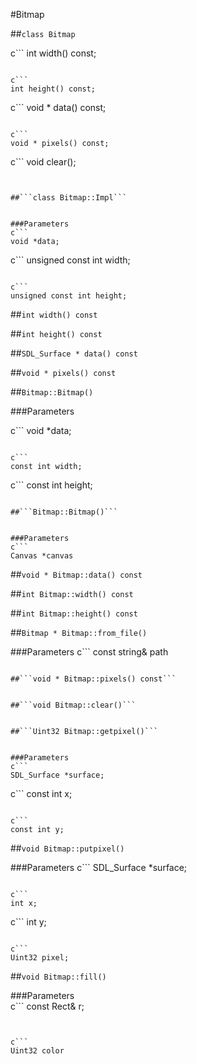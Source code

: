 #Bitmap

##```class Bitmap```


c```
int width() const;
```

c```
int height() const;
```

c```
void * data() const;
```

c```
void * pixels() const;
```

c```
void clear();
```


##```class Bitmap::Impl```


###Parameters
c```
void *data;
```

c```
unsigned const int width;
```
    
c```
unsigned const int height;
```


##```int width() const```



##```int height() const```



##```SDL_Surface * data() const```


##```void * pixels() const```


##```Bitmap::Bitmap()```


###Parameters

c```
void *data;
```

c```
const int width;
```

c```
const int height;
```   

##```Bitmap::Bitmap()```


###Parameters 
c```
Canvas *canvas
```

##```void * Bitmap::data() const```


##```int Bitmap::width() const```  


##```int Bitmap::height() const```  


##```Bitmap * Bitmap::from_file()```  


###Parameters
c```
const string& path
```

##```void * Bitmap::pixels() const```  


##```void Bitmap::clear()```  


##```Uint32 Bitmap::getpixel()```    


###Parameters 
c```
SDL_Surface *surface;
```

c```
const int x;
```

c```
const int y;
```

##```void Bitmap::putpixel()```    

    
###Parameters 
c```
SDL_Surface *surface;
```

c```
int x;
```

c```
int y;
```

c```
Uint32 pixel;
```

    
##```void Bitmap::fill()```   

###Parameters  
c```
const Rect& r;
```


c```
Uint32 color
```

